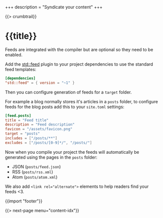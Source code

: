 +++
description = "Syndicate your content"
+++

{{> crumbtrail}}

# {{title}}

Feeds are integrated with the compiler but are optional so they need to be enabled.

Add the [std::feed][] plugin to your project dependencies to use the standard feed templates:

```toml
[dependencies]
"std::feed" = { version = "~1" }
```

Then you can configure generation of feeds for a `target` folder.

For example a blog normally stores it's articles in a `posts` folder, to configure feeds for the blog posts add this to your `site.toml` settings:

```toml
[feed.posts]
title = "Feed title"
description = "Feed description"
favicon = "/assets/favicon.png"
target = "posts"
includes = ["/posts/**"]
excludes = ["/posts/[0-9]*/", "/posts/"]
```

Now when you compile your project the feeds will automatically be generated using the pages in the `posts` folder:

* JSON (`posts/feed.json`)
* RSS (`posts/rss.xml`)
* Atom (`posts/atom.xml`)

We also add `<link rel="alternate">` elements to help readers find your feeds <3.

{{import "footer"}}

\{{> next-page menu="content-idx"}}

[std::feed]: https://github.com/uwe-app/plugins/tree/master/std/feed
